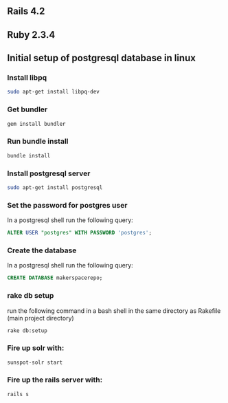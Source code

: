 ## Rails 4.2

## Ruby 2.3.4

## Initial setup of postgresql database in linux
### Install libpq
```bash
sudo apt-get install libpq-dev
```

### Get bundler
```bash
gem install bundler
```

### Run bundle install
```bash
bundle install
```

### Install postgresql server
```bash
sudo apt-get install postgresql
```

### Set the password for postgres user
In a postgresql shell run the following query:
```SQL
ALTER USER "postgres" WITH PASSWORD 'postgres';
```

### Create the database
In a postgresql shell run the following query:
```SQL
CREATE DATABASE makerspacerepo;
```

### rake db setup
run the following command in a bash shell in the same directory as Rakefile (main project directory)
```bash
rake db:setup
```

### Fire up solr with:
```bash
sunspot-solr start
```

### Fire up the rails server with:
```bash
rails s
```
